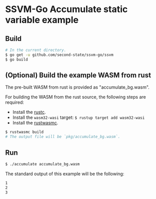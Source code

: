 # SSVM-Go Accumulate static variable example

## Build

```bash
# In the current directory.
$ go get -u github.com/second-state/ssvm-go/ssvm
$ go build
```

## (Optional) Build the example WASM from rust

The pre-built WASM from rust is provided as "accumulate_bg.wasm".

For building the WASM from the rust source, the following steps are required:

* Install the [rustc](https://www.rust-lang.org/tools/install).
* Install the `wasm32-wasi` target: `$ rustup target add wasm32-wasi`
* Install the [rustwasmc](https://github.com/second-state/rustwasmc).

```bash
$ rustwasmc build
# The output file will be `pkg/accumulate_bg.wasm`.
```

## Run

```bash
$ ./accumulate accumulate_bg.wasm
```

The standard output of this example will be the following:

```bash
1
2
3
```
